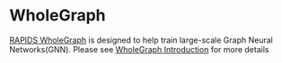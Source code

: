 # WholeGraph

[RAPIDS WholeGraph](https://github.com/rapidsai/cugraph-gnn/blob/main/python/pylibwholegraph/) is designed to help train large-scale Graph Neural Networks(GNN).
Please see [WholeGraph Introduction](https://github.com/rapidsai/cugraph-gnn/blob/main/README.md) for more details
